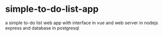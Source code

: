 # simple-to-do-list-app
a simple to-do list web app with interface in vue and web server in nodejs express and database in postgresql


 